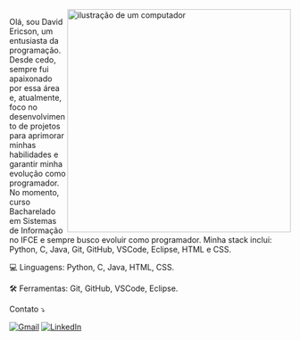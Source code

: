 <img src="https://raw.githubusercontent.com/MicaelliMedeiros/micaellimedeiros/master/image/computer-illustration.png" alt="ilustração de um computador" min-width="400px" max-width="400px" width="400px" align="right">

<p align="left"> 
  Olá, sou David Ericson, um entusiasta da programação. Desde cedo, sempre fui apaixonado por essa área e, atualmente, foco no desenvolvimento de projetos para aprimorar minhas habilidades e garantir minha evolução como programador.<br/>
  No momento, curso Bacharelado em Sistemas de Informação no IFCE e sempre busco evoluir como programador. Minha stack inclui: Python, C, Java, Git, GitHub, VSCode, Eclipse, HTML e CSS.
</p>


<p align="left">
  💻 Linguagens: Python, C, Java, HTML, CSS.
</p>

<p align="left">
  🛠️ Ferramentas: Git, GitHub, VSCode, Eclipse.
</p>

<p align="left">
  Contato ⤵️
</p>

<p align="left">

  <a href="mailto:davidestudofcg@gmail.com" title="Gmail">
  <img src="https://img.shields.io/badge/-Gmail-FF0000?style=flat-square&labelColor=FF0000&logo=gmail&logoColor=white" alt="Gmail"/></a>

  <a href="https://www.linkedin.com/in/davidericson00" title="LinkedIn">
  <img src="https://img.shields.io/badge/-Linkedin-0e76a8?style=flat-square&logo=Linkedin&logoColor=white&link=https://www.linkedin.com/in/davidericson00" alt="LinkedIn"/></a>

